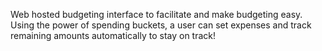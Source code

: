 Web hosted budgeting interface to facilitate and make budgeting easy. Using the power of spending buckets, a user can set expenses and track remaining amounts automatically to stay on track!
